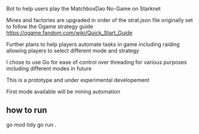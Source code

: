 Bot to help users play the MatchboxDao No-Game on Starknet

Mines and factories are upgraded in order of the strat.json file originally set to follow the Ogame strategy guide https://ogame.fandom.com/wiki/Quick_Start_Guide

Further plans to help players automate tasks in game including raiding allowing players to select different mode and strategy

I chose to use Go for ease of control over threading for various purposes including different modes in future

This is a prototype and under experimental developement

First mode available will be mining automation

how to run 
---------------
go mod tidy
go run .
